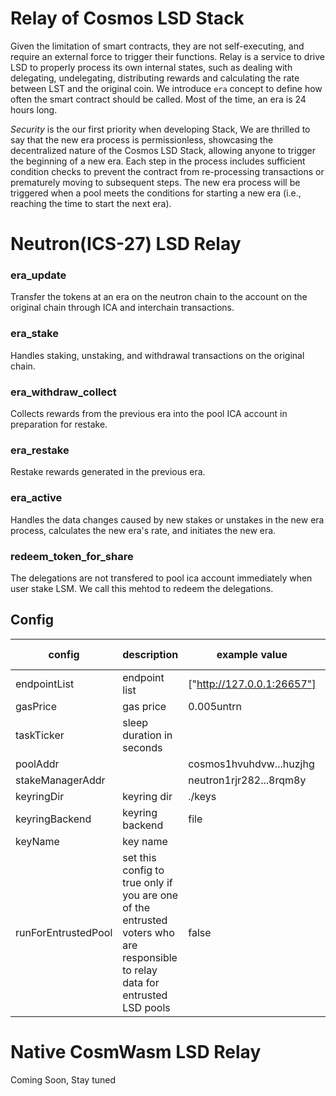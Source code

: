 # Relay of Cosmos LSD Stack 

Given the limitation of smart contracts, they are not self-executing, and require an external force to trigger their functions. Relay is a service to drive LSD to properly process its own internal states, such as dealing with delegating, undelegating, distributing rewards and calculating the rate between LST and the original coin. We introduce `era` concept to define how often the smart contract should be called. Most of the time, an era is 24 hours long.

*Security* is the our first priority when developing Stack, We are thrilled to say that the new era process is permissionless, showcasing the decentralized nature of the Cosmos LSD Stack, allowing anyone to trigger the beginning of a new era. Each step in the process includes sufficient condition checks to prevent the contract from re-processing transactions or prematurely moving to subsequent steps. The new era process will be triggered when a pool meets the conditions for starting a new era (i.e., reaching the time to start the next era).

# Neutron(ICS-27) LSD Relay

### era_update
Transfer the tokens at an era on the neutron chain to the account on the original chain through ICA and interchain transactions.

### era_stake
Handles staking, unstaking, and withdrawal transactions on the original chain.

### era_withdraw_collect
Collects rewards from the previous era into the pool ICA account in preparation for restake.

### era_restake
Restake rewards generated in the previous era.

### era_active
Handles the data changes caused by new stakes or unstakes in the new era process, calculates the new era's rate, and initiates the new era.

### redeem_token_for_share
The delegations are not transfered to pool ica account immediately when user stake LSM. We call this mehtod to redeem the delegations.

## Config

| config | description | example value | recommended value |
| --- | --- | --- | --- |
| endpointList | endpoint list | ["http://127.0.0.1:26657"] |  |
| gasPrice | gas price | 0.005untrn | |
| taskTicker | sleep duration in seconds | | 60 |
| poolAddr         |  | cosmos1hvuhdvw...huzjhg |  |
| stakeManagerAddr |  | neutron1rjr282...8rqm8y |  |
| keyringDir | keyring dir | ./keys  |  |
| keyringBackend | keyring backend | file  |  |
| keyName | key name |  |  |
| runForEntrustedPool | set this config to true only if you are one of the entrusted voters who are responsible to relay data for entrusted LSD pools | false | false |

# Native CosmWasm LSD Relay

Coming Soon, Stay tuned
